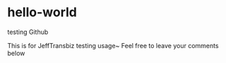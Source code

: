 # hello-world
testing Github

This is for JeffTransbiz testing usage~
Feel free to leave your comments below

